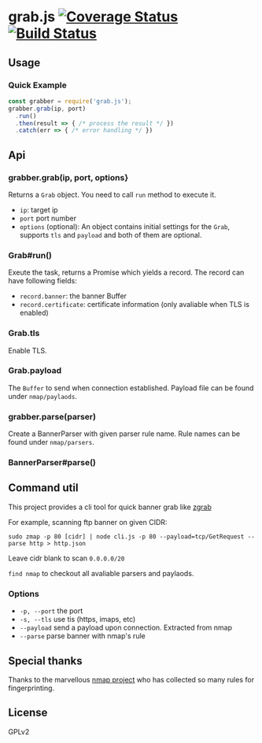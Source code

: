 # grab.js [![Coverage Status](https://coveralls.io/repos/github/ChiChou/grab.js/badge.svg?branch=master)](https://coveralls.io/github/ChiChou/grab.js?branch=master) [![Build Status](https://travis-ci.org/ChiChou/grab.js.svg?branch=master)](https://travis-ci.org/ChiChou/grab.js)

## Usage

### Quick Example

```js
const grabber = require('grab.js');
grabber.grab(ip, port)
  .run()
  .then(result => { /* process the result */ })
  .catch(err => { /* error handling */ })
```

## Api

### grabber.grab(ip, port, options}

Returns a `Grab` object. You need to call `run` method to execute it.

* `ip`: target ip
* `port` port number
* `options` (optional): An object contains initial settings for the `Grab`, supports `tls` and `payload` and both of them are optional.

### Grab#run()

Exeute the task, returns a Promise which yields a record. The record can have following fields:

* `record.banner`: the banner Buffer
* `record.certificate`: certificate information (only avaliable when TLS is enabled)

### Grab.tls

Enable TLS.

### Grab.payload

The `Buffer` to send when connection established. Payload file can be found under `nmap/paylaods`.

### grabber.parse(parser)

Create a BannerParser with given parser rule name. Rule names can be found under `nmap/parsers`.

### BannerParser#parse()

## Command util

This project provides a cli tool for quick banner grab like [zgrab](http://github.com/zmap/zgrab)

For example, scanning ftp banner on given CIDR:

`sudo zmap -p 80 [cidr] | node cli.js -p 80 --payload=tcp/GetRequest --parse http > http.json` 

Leave cidr blank to scan `0.0.0.0/20`

`find nmap` to checkout all avaliable parsers and paylaods.

### Options

* `-p, --port` the port
* `-s, --tls` use tis (https, imaps, etc)
* `--payload` send a payload upon connection. Extracted from nmap
* `--parse` parse banner with nmap's rule

## Special thanks 

Thanks to the marvellous [nmap project](https://nmap.org) who has collected so many rules for fingerprinting.

## License

GPLv2